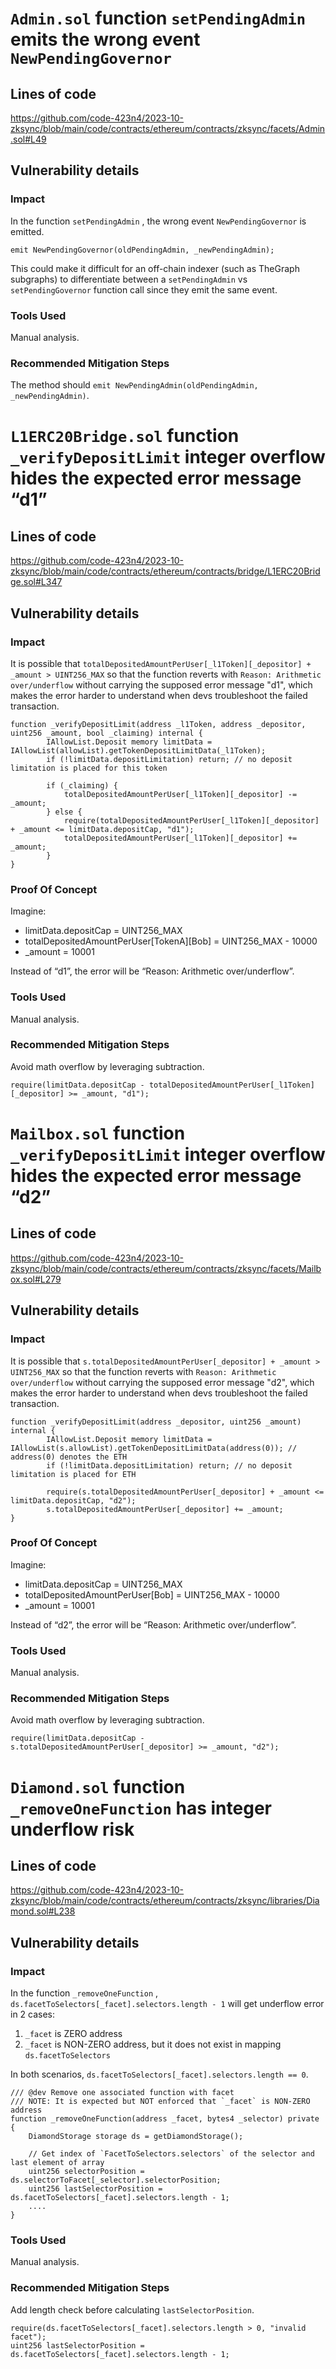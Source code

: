# `Admin.sol` function `setPendingAdmin` emits the wrong event `NewPendingGovernor`

## Lines of code

https://github.com/code-423n4/2023-10-zksync/blob/main/code/contracts/ethereum/contracts/zksync/facets/Admin.sol#L49

## Vulnerability details

### Impact

In the function `setPendingAdmin` , the wrong event `NewPendingGovernor` is emitted.

```solidity
emit NewPendingGovernor(oldPendingAdmin, _newPendingAdmin);
```

This could make it difficult for an off-chain indexer (such as TheGraph subgraphs) to differentiate between a `setPendingAdmin` vs `setPendingGovernor` function call since they emit the same event.

### Tools Used

Manual analysis.

### Recommended Mitigation Steps

The method should `emit NewPendingAdmin(oldPendingAdmin, _newPendingAdmin)`.



# `L1ERC20Bridge.sol` function `_verifyDepositLimit` integer overflow hides the expected error message “d1”

## Lines of code

https://github.com/code-423n4/2023-10-zksync/blob/main/code/contracts/ethereum/contracts/bridge/L1ERC20Bridge.sol#L347

## Vulnerability details

### Impact

It is possible that `totalDepositedAmountPerUser[_l1Token][_depositor] + _amount > UINT256_MAX` so that the function reverts with `Reason: Arithmetic over/underflow` without carrying the supposed error message "d1", which makes the error harder to understand when devs troubleshoot the failed transaction.

```solidity
function _verifyDepositLimit(address _l1Token, address _depositor, uint256 _amount, bool _claiming) internal {
        IAllowList.Deposit memory limitData = IAllowList(allowList).getTokenDepositLimitData(_l1Token);
        if (!limitData.depositLimitation) return; // no deposit limitation is placed for this token

        if (_claiming) {
            totalDepositedAmountPerUser[_l1Token][_depositor] -= _amount;
        } else {
            require(totalDepositedAmountPerUser[_l1Token][_depositor] + _amount <= limitData.depositCap, "d1");
            totalDepositedAmountPerUser[_l1Token][_depositor] += _amount;
        }
}
```

### Proof Of Concept

Imagine:

- limitData.depositCap = UINT256_MAX
- totalDepositedAmountPerUser[TokenA][Bob] = UINT256_MAX - 10000
- _amount = 10001

Instead of “d1”, the error will be “Reason: Arithmetic over/underflow”.

### Tools Used

Manual analysis.

### Recommended Mitigation Steps

Avoid math overflow by leveraging subtraction.
```
require(limitData.depositCap - totalDepositedAmountPerUser[_l1Token][_depositor] >= _amount, "d1");
```


# `Mailbox.sol` function `_verifyDepositLimit` integer overflow hides the expected error message “d2”

## Lines of code

https://github.com/code-423n4/2023-10-zksync/blob/main/code/contracts/ethereum/contracts/zksync/facets/Mailbox.sol#L279

## Vulnerability details

### Impact

It is possible that `s.totalDepositedAmountPerUser[_depositor] + _amount > UINT256_MAX` so that the function reverts with `Reason: Arithmetic over/underflow` without carrying the supposed error message "d2", which makes the error harder to understand when devs troubleshoot the failed transaction.

```solidity
function _verifyDepositLimit(address _depositor, uint256 _amount) internal {
        IAllowList.Deposit memory limitData = IAllowList(s.allowList).getTokenDepositLimitData(address(0)); // address(0) denotes the ETH
        if (!limitData.depositLimitation) return; // no deposit limitation is placed for ETH

        require(s.totalDepositedAmountPerUser[_depositor] + _amount <= limitData.depositCap, "d2");
        s.totalDepositedAmountPerUser[_depositor] += _amount;
}
```

### Proof Of Concept

Imagine:

- limitData.depositCap = UINT256_MAX
- totalDepositedAmountPerUser[Bob] = UINT256_MAX - 10000
- _amount = 10001

Instead of “d2”, the error will be “Reason: Arithmetic over/underflow”.

### Tools Used

Manual analysis.

### Recommended Mitigation Steps

Avoid math overflow by leveraging subtraction.
```
require(limitData.depositCap - s.totalDepositedAmountPerUser[_depositor] >= _amount, "d2");
```

# `Diamond.sol` function `_removeOneFunction` has integer underflow risk

## Lines of code

https://github.com/code-423n4/2023-10-zksync/blob/main/code/contracts/ethereum/contracts/zksync/libraries/Diamond.sol#L238

## Vulnerability details

### Impact

In the function `_removeOneFunction` , `ds.facetToSelectors[_facet].selectors.length - 1` will get underflow error in 2 cases:
1. `_facet` is ZERO address
2. `_facet` is NON-ZERO address, but it does not exist in mapping `ds.facetToSelectors`

In both scenarios, `ds.facetToSelectors[_facet].selectors.length == 0`.

```solidity
/// @dev Remove one associated function with facet
/// NOTE: It is expected but NOT enforced that `_facet` is NON-ZERO address
function _removeOneFunction(address _facet, bytes4 _selector) private {
    DiamondStorage storage ds = getDiamondStorage();

    // Get index of `FacetToSelectors.selectors` of the selector and last element of array
    uint256 selectorPosition = ds.selectorToFacet[_selector].selectorPosition;
    uint256 lastSelectorPosition = ds.facetToSelectors[_facet].selectors.length - 1;
    ....
}
```

### Tools Used

Manual analysis.

### Recommended Mitigation Steps
Add length check before calculating `lastSelectorPosition`.

```
require(ds.facetToSelectors[_facet].selectors.length > 0, "invalid facet");
uint256 lastSelectorPosition = ds.facetToSelectors[_facet].selectors.length - 1;
```